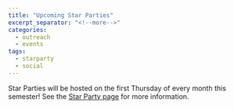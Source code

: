 ```yaml
---
title: "Upcoming Star Parties"
excerpt_separator: "<!--more-->"
categories:
  - outreach
  - events
tags:
  - starparty
  - social
---
```

Star Parties will be hosted on the first Thursday of every month this semester! See the [Star Party page](/pages/starparty/) for more information.
